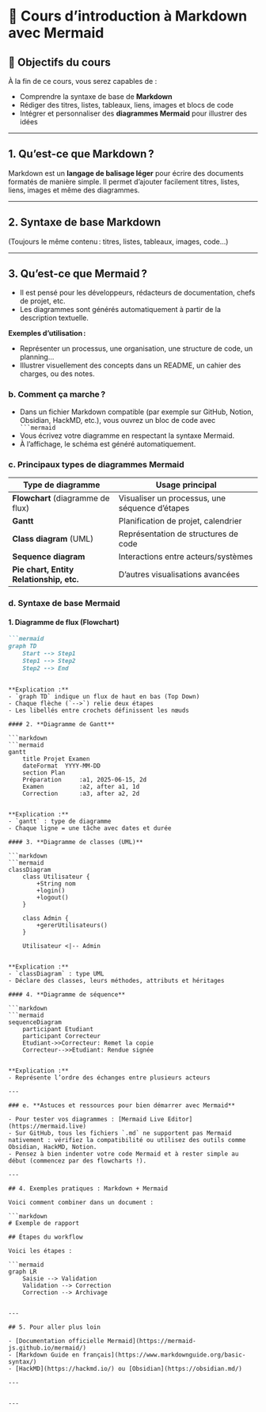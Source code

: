 
# 📝 Cours d’introduction à Markdown avec Mermaid

## 📌 Objectifs du cours

À la fin de ce cours, vous serez capables de :

* Comprendre la syntaxe de base de **Markdown**
* Rédiger des titres, listes, tableaux, liens, images et blocs de code
* Intégrer et personnaliser des **diagrammes Mermaid** pour illustrer des idées

---

## 1. Qu’est-ce que Markdown ?

Markdown est un **langage de balisage léger** pour écrire des documents formatés de manière simple. Il permet d’ajouter facilement titres, listes, liens, images et même des diagrammes.

---

## 2. Syntaxe de base Markdown

(Toujours le même contenu : titres, listes, tableaux, images, code…)

---

## 3. Qu’est-ce que **Mermaid** ?

* Il est pensé pour les développeurs, rédacteurs de documentation, chefs de projet, etc.
* Les diagrammes sont générés automatiquement à partir de la description textuelle.

**Exemples d’utilisation :**

* Représenter un processus, une organisation, une structure de code, un planning…
* Illustrer visuellement des concepts dans un README, un cahier des charges, ou des notes.

### b. **Comment ça marche ?**

* Dans un fichier Markdown compatible (par exemple sur GitHub, Notion, Obsidian, HackMD, etc.), vous ouvrez un bloc de code avec <code> \`\`\`mermaid </code>
* Vous écrivez votre diagramme en respectant la syntaxe Mermaid.
* À l’affichage, le schéma est généré automatiquement.

### c. **Principaux types de diagrammes Mermaid**

| Type de diagramme                        | Usage principal                                |
| ---------------------------------------- | ---------------------------------------------- |
| **Flowchart** (diagramme de flux)        | Visualiser un processus, une séquence d’étapes |
| **Gantt**                                | Planification de projet, calendrier            |
| **Class diagram** (UML)                  | Représentation de structures de code           |
| **Sequence diagram**                     | Interactions entre acteurs/systèmes            |
| **Pie chart, Entity Relationship, etc.** | D’autres visualisations avancées               |

### d. **Syntaxe de base Mermaid**

#### 1. **Diagramme de flux (Flowchart)**

````markdown
```mermaid
graph TD
    Start --> Step1
    Step1 --> Step2
    Step2 --> End
````

````

**Explication :**
- `graph TD` indique un flux de haut en bas (Top Down)
- Chaque flèche (`-->`) relie deux étapes
- Les libellés entre crochets définissent les nœuds

#### 2. **Diagramme de Gantt**

```markdown
```mermaid
gantt
    title Projet Examen
    dateFormat  YYYY-MM-DD
    section Plan
    Préparation     :a1, 2025-06-15, 2d
    Examen          :a2, after a1, 1d
    Correction      :a3, after a2, 2d
````

````

**Explication :**
- `gantt` : type de diagramme
- Chaque ligne = une tâche avec dates et durée

#### 3. **Diagramme de classes (UML)**

```markdown
```mermaid
classDiagram
    class Utilisateur {
        +String nom
        +login()
        +logout()
    }

    class Admin {
        +gererUtilisateurs()
    }

    Utilisateur <|-- Admin
````

````

**Explication :**
- `classDiagram` : type UML
- Déclare des classes, leurs méthodes, attributs et héritages

#### 4. **Diagramme de séquence**

```markdown
```mermaid
sequenceDiagram
    participant Etudiant
    participant Correcteur
    Etudiant->>Correcteur: Remet la copie
    Correcteur-->>Etudiant: Rendue signée
````

````

**Explication :**
- Représente l’ordre des échanges entre plusieurs acteurs

---

### e. **Astuces et ressources pour bien démarrer avec Mermaid**

- Pour tester vos diagrammes : [Mermaid Live Editor](https://mermaid.live)
- Sur GitHub, tous les fichiers `.md` ne supportent pas Mermaid nativement : vérifiez la compatibilité ou utilisez des outils comme Obsidian, HackMD, Notion.
- Pensez à bien indenter votre code Mermaid et à rester simple au début (commencez par des flowcharts !).

---

## 4. Exemples pratiques : Markdown + Mermaid

Voici comment combiner dans un document :

```markdown
# Exemple de rapport

## Étapes du workflow

Voici les étapes :

```mermaid
graph LR
    Saisie --> Validation
    Validation --> Correction
    Correction --> Archivage
````

```

---

## 5. Pour aller plus loin

- [Documentation officielle Mermaid](https://mermaid-js.github.io/mermaid/)
- [Markdown Guide en français](https://www.markdownguide.org/basic-syntax/)
- [HackMD](https://hackmd.io/) ou [Obsidian](https://obsidian.md/)

---


---